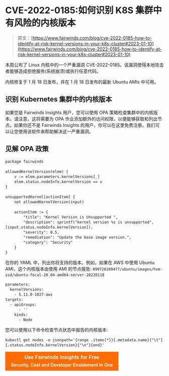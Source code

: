 # CVE-2022-0185:如何识别 K8S 集群中有风险的内核版本

> 原文：[https://www.fairwinds.com/blog/cve-2022-0185-how-to-identify-at-risk-kernel-versions-in-your-k8s-cluster#2023-01-10](https://www.fairwinds.com/blog/cve-2022-0185-how-to-identify-at-risk-kernel-versions-in-your-k8s-cluster#2023-01-10)

 本周公布了 Linux 内核中的一个严重漏洞 CVE-2022-0185。该漏洞使得本地攻击者能够造成拒绝服务(系统崩溃)或执行任意代码。

内核修复于 1 月 18 日发布，并在 1 月 18 日发布的最新 Ubuntu AMIs 中可用。

## **识别 Kubernetes 集群中的内核版本**

如果您是 Fairwinds Insights 用户，您可以使用 OPA 策略检查集群中的内核版本。请注意，这将需要为 OPA 作业添加额外的访问权限，以便能够获取和列出节点。如果你还不是 Fairwinds Insights 的用户，你可以在这里免费注册。我们可以让您使用该软件来帮助解决这一严重漏洞。

## **见解 OPA 政策**

```
package fairwinds

allowedKernelVersion(elem) {
    v := elem.parameters.kernelVersions[_]
    elem.status.nodeInfo.kernelVersion == v
}

unsupportedKernel[actionItem] {
    not allowedKernelVersion(input)

    actionItem := {
        "title": "Kernel Version is Unsupported ",
        "description": sprintf("kernel version %s is unsupported", [input.status.nodeInfo.kernelVersion]),
        "severity": 0.5,
        "remediation": "Update the base image version.",
        "category": "Security"
    }
} 
```

在你的 YAML 中，列出你将支持的版本。例如，如果在 AWS 中使用 Ubuntu AMI，这个内核版本由使用 AMI 的节点报告: `099720109477/ubuntu/images/hvm-ssd/ubuntu-focal-20.04-amd64-server-20220118`

```
parameters:
  kernelVersions:
    - 5.11.0-1027-aws
targets:
  - apiGroups:
      - ''
    kinds:
      - Node 
```

您可以使用以下命令检查节点状态中报告的内核版本:

```
kubectl get nodes -o jsonpath='{range .items[*]}{.metadata.name}{"\t"}{.status.nodeInfo.kernelVersion}{"\n"}{end}' 
```

[![Use Fairwinds Insights for Free Security, Cost and Developer Enablement In One](img/7c86296320eb01b215d8e2755e9c5b9d.png)](https://cta-redirect.hubspot.com/cta/redirect/2184645/34aa4987-a1f9-438a-a145-d7d82d5c479a)